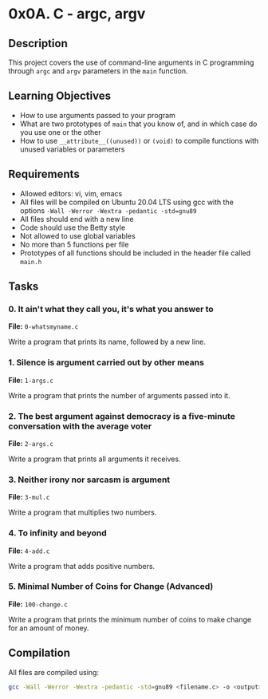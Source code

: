 # 0x0A. C - argc, argv

## Description
This project covers the use of command-line arguments in C programming through `argc` and `argv` parameters in the `main` function.

## Learning Objectives
* How to use arguments passed to your program
* What are two prototypes of `main` that you know of, and in which case do you use one or the other
* How to use `__attribute__((unused))` or `(void)` to compile functions with unused variables or parameters

## Requirements
* Allowed editors: vi, vim, emacs
* All files will be compiled on Ubuntu 20.04 LTS using gcc with the options `-Wall -Werror -Wextra -pedantic -std=gnu89`
* All files should end with a new line
* Code should use the Betty style
* Not allowed to use global variables
* No more than 5 functions per file
* Prototypes of all functions should be included in the header file called `main.h`

## Tasks

### 0. It ain't what they call you, it's what you answer to
**File:** `0-whatsmyname.c`

Write a program that prints its name, followed by a new line.

### 1. Silence is argument carried out by other means
**File:** `1-args.c`

Write a program that prints the number of arguments passed into it.

### 2. The best argument against democracy is a five-minute conversation with the average voter
**File:** `2-args.c`

Write a program that prints all arguments it receives.

### 3. Neither irony nor sarcasm is argument
**File:** `3-mul.c`

Write a program that multiplies two numbers.

### 4. To infinity and beyond
**File:** `4-add.c`

Write a program that adds positive numbers.

### 5. Minimal Number of Coins for Change (Advanced)
**File:** `100-change.c`

Write a program that prints the minimum number of coins to make change for an amount of money.

## Compilation
All files are compiled using:
```bash
gcc -Wall -Werror -Wextra -pedantic -std=gnu89 <filename.c> -o <output>
```

